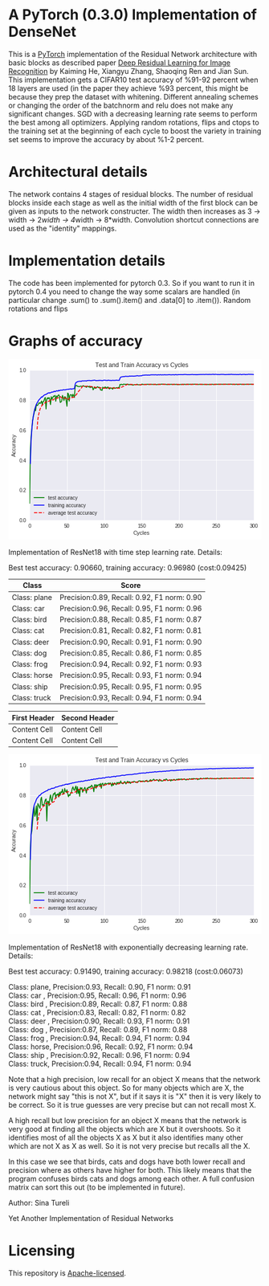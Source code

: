 # A PyTorch (0.3.0) Implementation of DenseNet

This is a [PyTorch](http://pytorch.org/) implementation of the
Residual Network architecture with basic blocks as described
paper [Deep Residual Learning for Image Recognition](https://arxiv.org/abs/1512.03385)
by Kaiming He, Xiangyu Zhang, Shaoqing Ren and Jian Sun.
This implementation gets a CIFAR10 test accuracy of %91-92 percent
when 18 layers are used (in the paper they achieve %93 percent, this might
be because they prep the dataset with whitening. Different annealing schemes or 
changing the order of the batchnorm and relu does not make any significant 
changes. SGD with a decreasing learning rate seems to perform the
best among all optimizers. Applying random rotations, flips and ctops to the training set
at the beginning of each cycle to boost the variety in training set seems to improve
the accuracy by about %1-2 percent.


# Architectural details

The network contains 4 stages of residual blocks. The number of residual 
blocks inside each stage as well as the initial width of the first block
can be given as inputs to the network constructer. The width then increases 
as 3 -> width -> 2*width -> 4*width -> 8*width. Convolution shortcut connections
are used as the "identity" mappings. 

# Implementation details

The code has been implemented for pytorch 0.3. So if you want to run it in 
pytorch 0.4 you need to change the way some scalars are handled (in particular
change .sum() to .sum().item() and .data[0] to .item()). Random rotations and flips


# Graphs of accuracy

![](images/Graph1.png)

Implementation of ResNet18 with time step learning rate. Details:

Best test accuracy: 0.90660, training accuracy: 0.96980 (cost:0.09425)

|  Class        |  Score                                      |
| ------------- | ------------------------------------------- |
| Class: plane  | Precision:0.89, Recall: 0.92, F1 norm: 0.90 |
| Class: car    | Precision:0.96, Recall: 0.95, F1 norm: 0.96 |
| Class: bird   | Precision:0.88, Recall: 0.85, F1 norm: 0.87 | 
| Class: cat    | Precision:0.81, Recall: 0.82, F1 norm: 0.81 |
| Class: deer   | Precision:0.90, Recall: 0.91, F1 norm: 0.90 |
| Class: dog    | Precision:0.85, Recall: 0.86, F1 norm: 0.85 |
| Class: frog   | Precision:0.94, Recall: 0.92, F1 norm: 0.93 |
| Class: horse  | Precision:0.95, Recall: 0.93, F1 norm: 0.94 |
| Class: ship   | Precision:0.95, Recall: 0.95, F1 norm: 0.95 |
| Class: truck  | Precision:0.93, Recall: 0.94, F1 norm: 0.94 |

| First Header  | Second Header |
| ------------- | ------------- |
| Content Cell  | Content Cell  |
| Content Cell  | Content Cell  |



![](images/Graph2.png)

Implementation of ResNet18 with exponentially decreasing learning rate. Details:

Best test accuracy: 0.91490, training accuracy: 0.98218 (cost:0.06073)

Class: plane, Precision:0.93, Recall: 0.90, F1 norm: 0.91  
Class: car  , Precision:0.95, Recall: 0.96, F1 norm: 0.96  
Class: bird , Precision:0.89, Recall: 0.87, F1 norm: 0.88  
Class: cat  , Precision:0.83, Recall: 0.82, F1 norm: 0.82  
Class: deer , Precision:0.90, Recall: 0.93, F1 norm: 0.91  
Class: dog  , Precision:0.87, Recall: 0.89, F1 norm: 0.88  
Class: frog , Precision:0.94, Recall: 0.94, F1 norm: 0.94  
Class: horse, Precision:0.96, Recall: 0.92, F1 norm: 0.94  
Class: ship , Precision:0.92, Recall: 0.96, F1 norm: 0.94  
Class: truck, Precision:0.94, Recall: 0.94, F1 norm: 0.94  

Note that a high precision, low recall for an object X means that the network is very cautious 
about this object. So for many objects which are X, the network might say "this is not X", but if it says
it is "X" then it is very likely to be correct. So it is true guesses are very precise but can not 
recall most X.

A high recall but low precision for an object X means that the network is very good at finding all the objects
which are X but it overshoots. So it identifies most of all the objects X as X but it also identifies many other
which are not X as X as well. So it is not very precise but recalls all the X.

In this case we see that birds, cats and dogs have both lower recall and precision where as others have higher for both.
This likely means that the program confuses birds cats and dogs among each other. A full confusion matrix
can sort this out (to be implemented in future).

Author:
Sina Tureli

Yet Another Implementation of Residual Networks


# Licensing

This repository is
[Apache-licensed](https://github.com/bamos/densenet.pytorch/blob/master/LICENSE).
